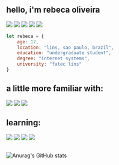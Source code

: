 ## hello, i'm rebeca oliveira 
<a href="https://www.instagram.com/rebs.m_oliveira/" target= "_blank"><img src="https://img.shields.io/badge/Instagram-E4405F?style=for-the-badge&logo=instagram&logoColor=white"/></a>
<a href="mailto:cmrebbiebtw@gmail.com" target="_blank"><img src="https://img.shields.io/badge/Gmail-D14836?style=for-the-badge&logo=gmail&logoColor=white"/></a> 
<a href="https://www.linkedin.com/in/sarahrebeca" target="_blank"><img src="https://img.shields.io/badge/LinkedIn-0077B5?style=for-the-badge&logo=linkedin&logoColor=white"/></a>
<a href="https://codepen.io/rebsoli" target= "_blank"><img src="https://img.shields.io/badge/Codepen-000000?style=for-the-badge&logo=codepen&logoColor=white"></a>
<a href="https://replit.com/@rebsoli" target= "_blank"><img src="https://img.shields.io/badge/replit-667881?style=for-the-badge&logo=replit&logoColor=white"></a>

```js
let rebeca = {
    age: 17,
    location: "lins, sao paulo, brazil",
    education: "undergraduate student",
    degree: "internet systems",
    university: "fatec lins"
}
```

## a little more familiar with:
<div style="display: inline-block">
    <img src="https://img.shields.io/badge/HTML5-E34F26?style=for-the-badge&logo=html5&logoColor=white" />
    <img src="https://img.shields.io/badge/CSS3-1572B6?style=for-the-badge&logo=css3&logoColor=whit" />
    <img src="https://img.shields.io/badge/JavaScript-F7DF1E?style=for-the-badge&logo=javascript&logoColor=black" />
 </div>

## learning:

<div style="display: inline-block">
  <img src="https://img.shields.io/badge/Microsoft_SQL_Server-CC2927?style=for-the-badge&logo=microsoft-sql-server&logoColor=white" />
  <img src="https://img.shields.io/badge/MySQL-005C84?style=for-the-badge&logo=mysql&logoColor=white" />
  <img src="https://img.shields.io/badge/C%23-239120?style=for-the-badge&logo=c-sharp&logoColor=white" />
  <img src="https://img.shields.io/badge/PHP-777BB4?style=for-the-badge&logo=php&logoColor=white" />        
</div>

##
![Anurag's GitHub stats](https://github-readme-stats.vercel.app/api?username=rebsoli&show_icons=true&theme=tokyonight)
